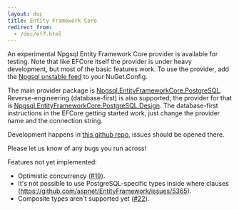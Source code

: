 ```yaml
---
layout: doc
title: Entity Framework Core
redirect_from:
  - /doc/ef7.html
---
```


An experimental Npgsql Entity Framework Core provider is available for testing.
Note that like EFCore itself the provider is under heavy development, but most of the basic features work.
To use the provider, add the [Npgsql unstable feed](http://myget.org/gallery/npgsql-unstable) to your NuGet.Config.

The main provider package is
[Npgsql.EntityFrameworkCore.PostgreSQL](http://myget.org/feed/npgsql-unstable/package/nuget/Npgsql.EntityFrameworkCore.PostgreSQL).
Reverse-engineering (database-first) is also supported; the provider for that is
[Npgsql.EntityFrameworkCore.PostgreSQL.Design](http://myget.org/feed/npgsql-unstable/package/nuget/Npgsql.EntityFrameworkCore.PostgreSQL.Design).
The database-first instructions in the EFCore getting started work, just change the provider name and the connection string.

Development happens in [this github repo](https://github.com/npgsql/Npgsql.EntityFrameworkCore.PostgreSQL), issues should be opened there.

Please let us know of any bugs you run across!

Features not yet implemented:

* Optimistic concurrency ([#19](https://github.com/npgsql/Npgsql.EntityFrameworkCore.PostgreSQL/issues/19)).
* It's not possible to use PostgreSQL-specific types inside where clauses
  (https://github.com/aspnet/EntityFramework/issues/5365).
* Composite types aren't supported yet ([#22](https://github.com/npgsql/Npgsql.EntityFrameworkCore.PostgreSQL/issues/22)).
